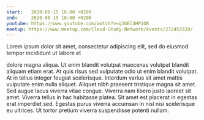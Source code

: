 ```yaml
---
start:   2020-08-15 16:00 +0200
end:     2020-08-15 18:00 +0200
youtube: https://www.youtube.com/watch?v=g3GEC4HP1O8
meetup: https://www.meetup.com/Cloud-Study-Network/events/272453320/
---
```


Lorem ipsum dolor sit amet, consectetur adipiscing elit, sed do eiusmod tempor incididunt ut labore et

dolore magna aliqua. Ut enim blandit volutpat maecenas volutpat blandit aliquam etiam erat. At quis
risus sed vulputate odio ut enim blandit volutpat. At in tellus integer feugiat scelerisque.
Interdum
varius sit amet mattis vulputate enim nulla aliquet. Aliquet nibh praesent tristique magna sit amet.
Sed augue lacus viverra vitae congue. Viverra nam libero justo laoreet sit amet. Viverra tellus in hac
habitasse platea. Sit amet est placerat in egestas erat imperdiet sed. Egestas purus viverra
accumsan in nisl nisi scelerisque eu ultrices. Ut tortor pretium viverra suspendisse potenti nullam.
